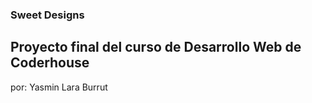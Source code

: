 ### Sweet Designs

## Proyecto final del curso de Desarrollo Web de Coderhouse

por: Yasmin Lara Burrut
